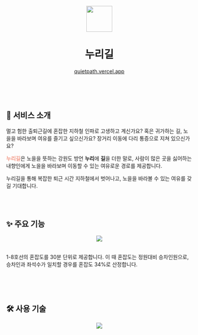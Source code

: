 <br />

<div align="middle">

<img src="https://user-images.githubusercontent.com/88662637/225975027-5a9d6bb4-7387-4459-88a2-9a3800288a13.png" style="width:70px; height: 70px;">

<br />

<p style="text-align: center">
  <h1 style="width:100%; text-align: center">누리길</h1>
  <a href="https://quietpath.vercel.app/">quietpath.vercel.app</a>
</p>

</div>

<br />
<br />
<br />

## 🏅 서비스 소개

멀고 험한 출퇴근길에 혼잡한 지하철 인파로 고생하고 계신가요? 혹은 귀가하는 길, 노을을 바라보며 여유를 즐기고 싶으신가요? 장거리 이동에 다리 통증으로 지쳐 있으신가요?

<span style="color:#f29886; font-weight:600">누리길</span>은 노을을 뜻하는 강원도 방언 <span style="font-weight:600">누리</span>에 <span style="font-weight:600">길</span>을 더한 말로, 사람이 많은 곳을 싫어하는 내향인에게 노을을 바라보며 이동할 수 있는 여유로운 경로를 제공합니다.

누리길을 통해 복잡한 퇴근 시간 지하철에서 벗어나고, 노을을 바라볼 수 있는 여유를 갖길 기대합니다.

<br />
<br />

## ✨ 주요 기능

<div align="middle">
<img src="https://user-images.githubusercontent.com/88662637/226086548-a946dfc5-2104-45e0-b197-834dc9955e49.png" />

</div>
<br />

1-8호선의 혼잡도를 30분 단위로 제공합니다. 이 때 혼잡도는 정원대비 승차인원으로, 승차인과 좌석수가 일치할 경우를 혼잡도 34%로 산정합니다.


<br />
<br />
<br />

## 🛠️ 사용 기술

<div align="middle">
<img src="https://user-images.githubusercontent.com/88662637/225979739-32fd3e27-e5fd-4d9d-a8b6-d6bfa47740a1.png"/>
</div>
